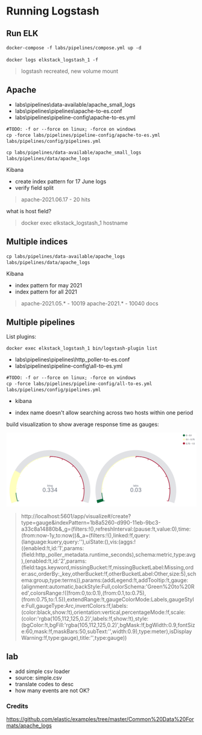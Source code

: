 # Running Logstash

## Run ELK

```
docker-compose -f labs/pipelines/compose.yml up -d

docker logs elkstack_logstash_1 -f
```

> logstash recreated, new volume mount

## Apache

- labs\pipelines\data-available/apache_small_logs
- labs\pipelines\pipelines\apache-to-es.conf
- labs\pipelines\pipeline-config\apache-to-es.yml

```
#TODO: -f or --force on linux; -force on windows
cp -force labs/pipelines/pipeline-config/apache-to-es.yml labs/pipelines/config/pipelines.yml
```

```
cp labs/pipelines/data-available/apache_small_logs labs/pipelines/data/apache_logs
```

Kibana

- create index pattern for 17 June logs
- verify field split

> apache-2021.06.17 - 20 hits

what is host field?

> docker exec elkstack_logstash_1 hostname

## Multiple indices

```
cp labs/pipelines/data-available/apache_logs labs/pipelines/data/apache_logs
```

Kibana

- index pattern for may 2021
- index pattern for all 2021


> apache-2021.05.* - 10019 
> apache-2021.* - 10040 docs

## Multiple pipelines

List plugins:

```
docker exec elkstack_logstash_1 bin/logstash-plugin list
```

- labs\pipelines\pipelines\http_poller-to-es.conf
- labs\pipelines\pipeline-config\all-to-es.yml

```
#TODO: -f or --force on linux; -force on windows
cp -force labs/pipelines/pipeline-config/all-to-es.yml labs/pipelines/config/pipelines.yml
```

- kibana

- index name doesn't allow searching across two hosts within one period

build visualization to show average response time as gauges:

![](/img/pipelines/http-response-times.png)

> http://localhost:5601/app/visualize#/create?type=gauge&indexPattern=1b8a5260-d990-11eb-9bc3-a33c8a14880b&_g=(filters:!(),refreshInterval:(pause:!t,value:0),time:(from:now-1y,to:now))&_a=(filters:!(),linked:!f,query:(language:kuery,query:''),uiState:(),vis:(aggs:!((enabled:!t,id:'1',params:(field:http_poller_metadata.runtime_seconds),schema:metric,type:avg),(enabled:!t,id:'2',params:(field:tags.keyword,missingBucket:!f,missingBucketLabel:Missing,order:asc,orderBy:_key,otherBucket:!f,otherBucketLabel:Other,size:5),schema:group,type:terms)),params:(addLegend:!t,addTooltip:!t,gauge:(alignment:automatic,backStyle:Full,colorSchema:'Green%20to%20Red',colorsRange:!((from:0,to:0.1),(from:0.1,to:0.75),(from:0.75,to:1.5)),extendRange:!t,gaugeColorMode:Labels,gaugeStyle:Full,gaugeType:Arc,invertColors:!f,labels:(color:black,show:!t),orientation:vertical,percentageMode:!f,scale:(color:'rgba(105,112,125,0.2)',labels:!f,show:!t),style:(bgColor:!t,bgFill:'rgba(105,112,125,0.2)',bgMask:!f,bgWidth:0.9,fontSize:60,mask:!f,maskBars:50,subText:'',width:0.9),type:meter),isDisplayWarning:!f,type:gauge),title:'',type:gauge))

## lab

- add simple csv loader
- source: simple.csv
- translate codes to desc
- how many events are not OK?

### Credits

https://github.com/elastic/examples/tree/master/Common%20Data%20Formats/apache_logs